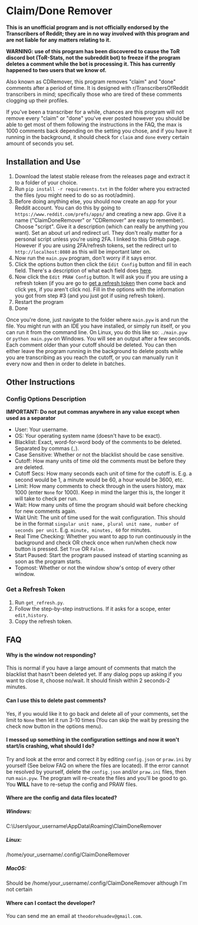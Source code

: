 # Claim/Done Remover

**This is an unofficial program and is not officially endorsed by the Transcribers of Reddit; they are in no way involved with this program and are not liable for any matters relating to it.**

**WARNING: use of this program has been discovered to cause the ToR discord bot (ToR-Stats, not the subreddit bot) to freeze if the program deletes a comment while the bot is processing it. This has currently happened to two users that we know of.**

Also known as CDRemover, this program removes "claim" and "done" comments after a period of time. It is designed with r/TranscribersOfReddit transcribers in mind; specifically those who are tired of these comments clogging up their profiles.

If you've been a transcriber for a while, chances are this program will not remove every "claim" or "done" you've ever posted however you should be able to get most of them following the instructions in the FAQ, the max is 1000 comments back depending on the setting you chose, and if you have it running in the background, it should check for `claim` and `done` every certain amount of seconds you set.

## Installation and Use

1. Download the latest stable release from the releases page and extract it to a folder of your choice.
2. Run `pip install -r requirements.txt` in the folder where you extracted the files (you might need to do so as root/admin).
3. Before doing anything else, you should now create an app for your Reddit account. You can do this by going to `https://www.reddit.com/prefs/apps/` and creating a new app. 
    Give it a name ("ClaimDoneRemover" or "CDRemover" are easy to remember).
    Choose "script". 
    Give it a description (which can really be anything you want).
    Set an about url and redirect url. They don't really matter for a personal script unless you're using 2FA. I linked to this GitHub page.
    However if you are using 2FA/refresh tokens, set the redirect url to `http://localhost:8080` as this will be important later on.
4. Now run the `main.pyw` program, don't worry if it says error.
5. Click the options button then click the `Edit Config` button and fill in each field. There's a description of what each field does [here](#config-options-description).
6. Now click the `Edit PRAW Config` button. It will ask you if you are using a refresh token (if you are go to [get a refresh token](#get-a-refresh-token) then come back and click yes, if you aren't click no). Fill in the options with the information you got from step #3 (and you just got if using refresh token).
7. Restart the program
8. Done

Once you're done, just navigate to the folder where `main.pyw` is and run the file. You might run with an IDE you have installed, or simply run itself, or you can run it from the command line. On Linux, you do this like so: `./main.pyw` or `python main.pyw` on Windows. You will see an output after a few seconds. Each comment older than your cutoff should be deleted. You can then either leave the program running in the background to delete posts while you are transcribing as you reach the cutoff, or you can manually run it every now and then in order to delete in batches.

## Other Instructions
### Config Options Description
**IMPORTANT: Do not put commas anywhere in any value except when used as a separator**
- User: Your username.
- OS: Your operating system name (doesn't have to be exact).
- Blacklist: Exact, word-for-word body of the comments to be deleted. Separated by commas (`,`).
- Case Sensitive: Whether or not the blacklist should be case sensitive.
- Cutoff: How many units of time old the comments must be before they are deleted.
- Cutoff Secs: How many seconds each unit of time for the cutoff is. E.g. a second would be 1, a minute would be 60, a hour would be 3600, etc.
- Limit: How many comments to check through in the users history, max 1000 (enter `None` for 1000). Keep in mind the larger this is, the longer it will take to check per run.
- Wait: How many units of time the program should wait before checking for new comments again.
- Wait Unit: The unit of time used for the wait configuration. This should be in the format `singular unit name, plural unit name, number of seconds per unit`. E.g. `minute, minutes, 60` for minutes.
- Real Time Checking: Whether you want to app to run continuously in the background and check OR check once when run/when check now button is pressed. Set `True` OR `False`.
- Start Paused: Start the program paused instead of starting scanning as soon as the program starts.
- Topmost: Whether or not the window show's ontop of every other window.

### Get a Refresh Token
1. Run `get_refresh.py`.
2. Follow the step-by-step instructions. If it asks for a scope, enter `edit,history`.
3. Copy the refresh token.

## FAQ
#### Why is the window not responding?
This is normal if you have a large amount of comments that match the blacklist that hasn't been deleted yet. If any dialog pops up asking if you want to close it, choose no/wait. It should finish within 2 seconds-2 minutes.
#### Can I use this to delete past comments?
Yes, if you would like it to go back and delete all of your comments, set the limit to `None` then let it run 3-10 times (You can skip the wait by pressing the check now button in the options menu).
#### I messed up something in the configuration settings and now it won't start/is crashing, what should I do?
Try and look at the error and correct it by editing `config.json` or `praw.ini` by yourself (See below FAQ on where the files are located). If the error cannot be resolved by yourself, delete the `config.json` and/or `praw.ini` files, then run `main.pyw`. The program will re-create the files and you'll be good to go. You **WILL** have to re-setup the config and PRAW files.
#### Where are the config and data files located?
##### Windows:
C:\Users\your_username\AppData\Roaming\ClaimDoneRemover
##### Linux:
/home/your_username/.config/ClaimDoneRemover
##### MacOS:
Should be /home/your_username/.config/ClaimDoneRemover although I'm not certain
#### Where can I contact the developer?
You can send me an email at `theodorehuadev@gmail.com`.
